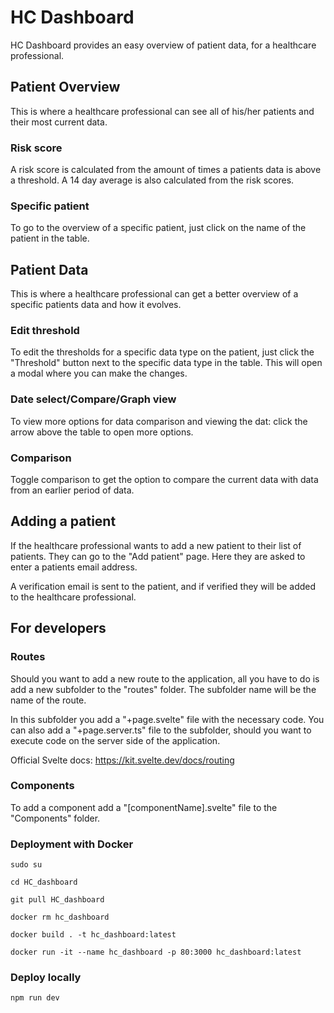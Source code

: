 # HC Dashboard

HC Dashboard provides an easy overview of patient data, for a healthcare professional.

## Patient Overview

This is where a healthcare professional can see all of his/her patients and their most current data.

### Risk score

A risk score is calculated from the amount of times a patients data is above a threshold. A 14 day average is also calculated from the risk scores.

### Specific patient

To go to the overview of a specific patient, just click on the name of the patient in the table.

## Patient Data

This is where a healthcare professional can get a better overview of a specific patients data and how it evolves.

### Edit threshold

To edit the thresholds for a specific data type on the patient, just click the "Threshold" button next to the specific data type in the table. This will open a modal where you can make the changes.

### Date select/Compare/Graph view

To view more options for data comparison and viewing the dat: click the arrow above the table to open more options.

### Comparison

Toggle comparison to get the option to compare the current data with data from an earlier period of data.

## Adding a patient

If the healthcare professional wants to add a new patient to their list of patients. They can go to the "Add patient" page. Here they are asked to enter a patients email address.

A verification email is sent to the patient, and if verified they will be added to the healthcare professional.

## For developers

### Routes

Should you want to add a new route to the application, all you have to do is add a new subfolder to the "routes" folder. The subfolder name will be the name of the route.

In this subfolder you add a "+page.svelte" file with the necessary code. You can also add a "+page.server.ts" file to the subfolder, should you want to execute code on the server side of the application.

Official Svelte docs: https://kit.svelte.dev/docs/routing

### Components

To add a component add a "[componentName].svelte" file to the "Components" folder.

### Deployment with Docker

```
sudo su
```

```
cd HC_dashboard
```

```
git pull HC_dashboard
```

```
docker rm hc_dashboard
```

```
docker build . -t hc_dashboard:latest
```

```
docker run -it --name hc_dashboard -p 80:3000 hc_dashboard:latest
```

### Deploy locally

```
npm run dev
```
